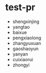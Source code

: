 # test-pr


* shengxinjing
* yangtao
* baixue 
* pengxiaolong
* zhangyuxuan
* gaoshaoyun
* yanyan
* cuixiaorui
* zhongyi

